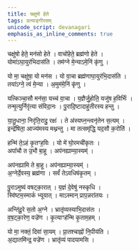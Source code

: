 ```yaml
---
title: चक्षुषो हेते
tags: प्रत्याङ्गीरसम्
unicode_script: devanagari
emphasis_as_inline_comments: true
---
```


चक्षु॑षो हेते॒ मन॑सो हेते । वाचो॑हेते॒ ब्रह्म॑णो हेते ।  
योमा॑ऽघा॒युर॑भिदास॑ति । तम॑ग्ने मे॒न्याऽमे॒निं कृ॑णु ।

यो मा॒ चक्षु॑षा॒ यो मन॑स । यो वा॒चा ब्रह्म॑णाघा॒युर॑भि॒दास॑ति ।  
तया॑ऽग्ने॒ त्वं मे॒न्या । अ॒मुम॑मे॒निं कृ॑णु ।

यत्किञ्चा॒सौ मन॑सा॒ यच्च॑ वा॒चा । य॒ज्ञैर्जु॒होति॒ यजु॑ष ह॒विर्भिः॑ ।  
तन्मृ॒त्युर्निरृ॑त्या संविदा॒नः । पु॒रादि॒ष्टादाहु॑तीरस्य हन्तु ।

या॒तु॒धाना॒ निरृ॑ति॒रादु॒ रक्षः॑ । ते अ॑स्यघ्न॒न्त्वनृ॑तेन स॒त्यम् ।  
इन्द्रे॑षिता॒ आज्य॑मस्य मथ्नन्तु । मा तत्समृ॑द्धि॒ यद॒सौ क॒रोति॑ ।

हन्मि॑ ते॒ऽहं  कृ॒तꣳह॒विः । यो मे॑ घो॒रमची॑कृतः ।  
अपां॑चौ त उ॒भौ बा॒हू । अप॑नह्याम्या॒स्यम्॑ ।

अप॑नह्यामि ते बा॒हू। अप॑नह्याम्या॒स्यम्॑ ।  
अ॒ग्नेर्दे॒वस्य॒ ब्रह्म॑णा । सर्वं॑ तेऽवधिषंकृ॒तम् ।

पु॒राऽमुष्य॑ वषट्का॒रात् । य॒ज्ञं दे॒वेषु॑ नस्कृधि ।  
स्वि॑ष्टम॒स्माकं॑ भ्यूयात् । माऽस्मान् प्राप॒न्नरा॑तयः ।

अन्ति॑दू॒रे स॒तो अ॒ग्ने । भ्रातृ॑व्यस्याभि॒दास॑तः ।  
व॒ष॒ट्का॒रेण॒ वज्रे॑ण । कृ॒त्याꣳह॑न्मि कृ॒ताम॒हम् ।

यो मा॒ नक्तं॒ दिवा॑ सा॒यम् । प्रा॒तश्चाह्नो॑ नि॒पीय॑ति ।  
अ॒द्यातमि॑न्द्र॒ वज्रे॑ण । भ्रातृ॑व्यं पादयामसि ।
